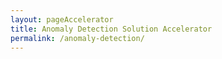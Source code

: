 ```yaml
---
layout: pageAccelerator
title: Anomaly Detection Solution Accelerator
permalink: /anomaly-detection/
---
```


<script>
    //Variables for this specific single accelerator page, to centralize re-used variables
    const textPageTitle = "Anomaly Detection Solution Accelerator";
    const htmlPageDescription = `Detect anomalies on very large structured data sets`;
    const srcHeaderImage = "/images/anomaly-detection/MDC19_tapeTight_002.jpg";
    const linkAccessAcceleratorRepo = "https://github.com/microsoft/dstoolkit-anomaly-detection-ijungle";
    const listPrereqs = ["Azure Machine Learning (Ubuntu Linux compute)"];
    const listIndustries = ["IT Security",
        "Tax Authorities / Revenue Services",
        "Financial Departments",
        "Financial Services"];
    const listUseCases = ["Credit Card or Financial Transaction Fraud.",
        "Failure events of a server or machine.",
        "Cyber-attach events from security log file data.",
        "Variations in financial transactions."];
    const htmlAcceleratorDescription = 
        `<p style="margin-top: 30px; text-decoration: none;">
            Anomaly Detection is the technique of identifying rare events or observations which can raise suspicions by being statistically different from the rest of the observations. Such “anomalous” behavior typically translates to some kind of a problem like a
            <ul>
                <li>credit card fraud,</li>
                <li>failing machine in a server,</li>
                <li>a cyber-attack,</li>
                <li>variation in financial transactions,</li>
                <li>and so on. </li>
            </ul>
            Common Anomaly Detection techniques are difficult to implement on very large sets of Data. The Anomaly Detection Accelerator, leverages the iJungle technique from Dr. Ricardo Castro, which solves this challenge, enabling anomaly detection on large sets of data. 
        </p>`;
    
    const listAcceleratorGuidanceVideoURLs = ["n/a"];

    const listLinksRelatedAccelerators = ["/ml-ops/", "/ml-ops-for-databricks/"];

    const linkContributingGuide = "n/a";

    const listTechnologies = ["Azure Machine Learning"];

    const htmlArchitectureSection = `n/a`;
    const htmlBranchingStrategySection = `n/a`;
    const htmlAcceleratorComponents = `<img src="/images/anomaly-detection/Accelerator-components.png" alt="Accelerator components image">`;
    const htmlKeyAcceleratorFiles = `n/a`;
    const htmlLiveDemoSection = `n/a`;
    const htmlRepoStructureSection = `n/a`;

    //boolean variables to show / hide sections of the page
    const toHide_AcceleratorGuidanceSection = true;
    const toHide_RelatedAccelerators = false;
    const toHide_ContributingGuide = true;
    const toHide_ArchitectureSection = true;
    const toHide_BranchingStrategySection = true;
    const toHide_AcceleratorComponents = false;
    const toHide_KeyAcceleratorFiles = true;
    const toHide_LiveDemoSection = true;
    const toHide_RepoStructureSection = true;
</script>

<script src="/scripts/script-setsingleacceleratorpagecontents.js" type="text/javascript"></script>